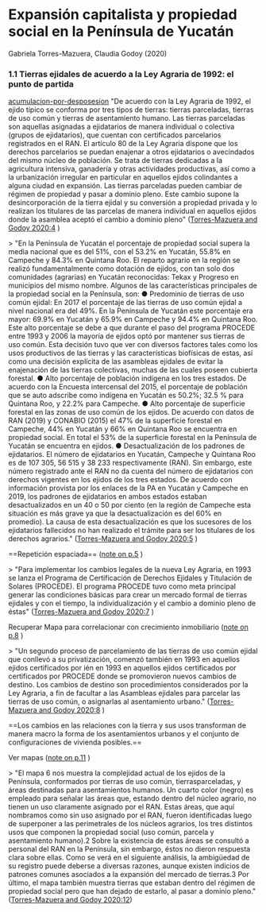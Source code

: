 # Expansión capitalista y propiedad social en la Península de Yucatán

Gabriela Torres-Mazuera, Claudia Godoy (2020)

### 1.1 Tierras ejidales de acuerdo a la Ley Agraria de 1992: el punto de partida

[acumulacion-por-desposesion](acumulacion-por-desposesion.md) "De acuerdo con la Ley Agraria de 1992, el ejido típico se conforma por tres tipos de tierras: tierras parceladas, tierras de uso común y tierras de asentamiento humano. Las tierras parceladas son aquellas asignadas a ejidatarios de manera individual o colectiva (grupos de ejidatarios), que cuentan con certificados parcelarios registrados en el RAN. El artículo 80 de la Ley Agraria dispone que los derechos parcelarios se puedan enajenar a otros ejidatarios o avecindados del mismo núcleo de población. Se trata de tierras dedicadas a la agricultura intensiva, ganadería y otras actividades productivas, así como a la urbanización irregular en particular en aquellos ejidos colindantes a alguna ciudad en expansión. Las tierras parceladas pueden cambiar de régimen de propiedad y pasar a dominio pleno. Este cambio supone la desincorporación de la tierra ejidal y su conversión a propiedad privada y lo realizan los titulares de las parcelas de manera individual en aquellos ejidos donde la asamblea aceptó el cambio a dominio pleno" ([Torres-Mazuera and Godoy 2020:4]([Link](zotero://open-pdf/library/items/HLF3BBMR?page=4)) )

\> "En la Península de Yucatán el porcentaje de propiedad social supera la media nacional que es del 51%, con el 53.2% en Yucatán, 55.8% en Campeche y 84.3% en Quintana Roo. El reparto agrario en la región se realizó fundamentalmente como dotación de ejidos, con tan solo dos comunidades (agrarias) en Yucatán reconocidas: Tekax y Progreso en municipios del mismo nombre. Algunos de las características principales de la propiedad social en la Península, son: ● Predominio de tierras de uso común ejidal: En 2017 el porcentaje de las tierras de uso común ejidal a nivel nacional era del 49%. En la Península de Yucatán este porcentaje era mayor: 69.9% en Yucatán y 65.9% en Campeche y 94.4% en Quintana Roo. Este alto porcentaje se debe a que durante el paso del programa PROCEDE entre 1993 y 2006 la mayoría de ejidos optó por mantener sus tierras de uso común. Esta decisión tuvo que ver con diversos factores tales como los usos productivos de las tierras y las características biofísicas de estas, así como una decisión explícita de las asambleas ejidales de evitar la enajenación de las tierras colectivas, muchas de las cuales poseen cubierta forestal. ● Alto porcentaje de población indígena en los tres estados. De acuerdo con la Encuesta intercensal del 2015, el porcentaje de población que se auto adscribe como indígena en Yucatán es 50.2%; 32.5 % para Quintana Roo, y 22.2% para Campeche. ● Alto porcentaje de superficie forestal en las zonas de uso común de los ejidos. De acuerdo con datos de RAN (2019) y CONABIO (2015) el 47% de la superficie forestal en Campeche, 44% en Yucatán y 66% en Quintana Roo se encuentra en propiedad social. En total el 53% de la superficie forestal en la Península de Yucatán se encuentra en ejidos. ● Desactualización de los padrones de ejidatarios. El número de ejidatarios en Yucatán, Campeche y Quintana Roo es de 107 305, 56 515 y 38 233 respectivamente (RAN). Sin embargo, este número registrado ante el RAN no da cuenta del número de ejidatarios con derechos vigentes en los ejidos de los tres estados. De acuerdo con información provista por los enlaces de la PA en Yucatán y Campeche en 2019, los padrones de ejidatarios en ambos estados estaban desactualizados en un 40 o 50 por ciento (en la región de Campeche esta situación es más grave ya que la desactualización es del 60% en promedio). La causa de esta desactualización es que los sucesores de los ejidatarios fallecidos no han realizado el trámite para ser los titulares de los derechos agrarios." ([Torres-Mazuera and Godoy 2020:5]([Link](zotero://open-pdf/library/items/HLF3BBMR?page=5)) )

==Repetición espaciada== ([note on p.5]([Link](zotero://open-pdf/library/items/HLF3BBMR?page=5)) )

\> "Para implementar los cambios legales de la nueva Ley Agraria, en 1993 se lanza el Programa de Certificación de Derechos Ejidales y Titulación de Solares (PROCEDE). El programa PROCEDE tuvo como meta principal generar las condiciones básicas para crear un mercado formal de tierras ejidales y con el tiempo, la individualización y el cambio a dominio pleno de éstas" ([Torres-Mazuera and Godoy 2020:7]([Link](zotero://open-pdf/library/items/HLF3BBMR?page=7)) )

Recuperar Mapa para correlacionar con crecimiento inmobiliario ([note on p.8]([Link](zotero://open-pdf/library/items/HLF3BBMR?page=8)) )

\> "Un segundo proceso de parcelamiento de las tierras de uso común ejidal que conllevó a su privatización, comenzó también en 1993 en aquellos ejidos certificados por ién en 1993 en aquellos ejidos certificados por certificados por PROCEDE donde se promovieron nuevos cambios de destino. Los cambios de destino son procedimientos considerados por la Ley Agraria, a fin de facultar a las Asambleas ejidales para parcelar las tierras de uso común, o asignarlas al asentamiento urbano." ([Torres-Mazuera and Godoy 2020:8]([Link](zotero://open-pdf/library/items/HLF3BBMR?page=8)) )

==Los cambios en las relaciones con la tierra y sus usos transforman de manera macro la forma de los asentamientos urbanos y el conjunto de configuraciones de vivienda posibles.==

Ver mapas ([note on p.11]([Link](zotero://open-pdf/library/items/HLF3BBMR?page=11)) )

\> "El mapa 6 nos muestra la complejidad actual de los ejidos de la Península, conformados por tierras de uso común, tierrasparceladas, y áreas destinadas para asentamientos humanos. Un cuarto color (negro) es empleado para señalar las áreas que, estando dentro del núcleo agrario, no tienen un uso claramente asignado por el RAN. Estas áreas, que aquí nombramos como sin uso asignado por el RAN, fueron identificadas luego de superponer a las perimetrales de los núcleos agrarios, los tres distintos usos que componen la propiedad social (uso común, parcela y asentamiento humano).2 Sobre la existencia de estas áreas se consultó a personal del RAN en la Península, sin embargo, éstos no dieron respuesta clara sobre ellas. Como se verá en el siguiente análisis, la ambigüedad de su registro puede deberse a diversas razones, aunque existen indicios de patrones comunes asociados a la expansión del mercado de tierras.3 Por último, el mapa también muestra tierras que estaban dentro del régimen de propiedad social pero que han dejado de estarlo, al pasar a dominio pleno." ([Torres-Mazuera and Godoy 2020:12]([Link](zotero://open-pdf/library/items/HLF3BBMR?page=12)))
